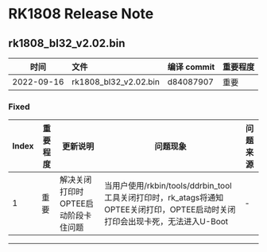 # RK1808 Release Note

## rk1808_bl32_v2.02.bin

| 时间       | 文件                  | 编译 commit | 重要程度 |
| ---------- | :-------------------- | ----------- | -------- |
| 2022-09-16 | rk1808_bl32_v2.02.bin | d84087907   | 重要     |

### Fixed

| Index | 重要程度 | 更新说明                            | 问题现象                                                     | 问题来源 |
| ----- | -------- | ----------------------------------- | ------------------------------------------------------------ | -------- |
| 1     | 重要     | 解决关闭打印时OPTEE启动阶段卡住问题 | 当用户使用/rkbin/tools/ddrbin_tool工具关闭打印时，rk_atags将通知OPTEE关闭打印，OPTEE启动时关闭打印会出现卡死，无法进入U-Boot | -        |

------

